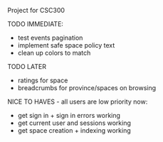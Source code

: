 Project for CSC300

TODO IMMEDIATE:
* test events pagination
* implement safe space policy text
* clean up colors to match


TODO LATER
* ratings for space
* breadcrumbs for province/spaces on browsing

NICE TO HAVES - all users are low priority now:
* get sign in + sign in errors working
* get current user and sessions working
* get space creation + indexing working

